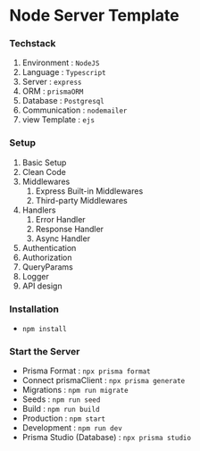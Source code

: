 # Node Server Template

### Techstack

1. Environment : `NodeJS`
2. Language : `Typescript`
3. Server : `express`
4. ORM : `prismaORM`
5. Database : `Postgresql`
6. Communication : `nodemailer`
7. view Template : `ejs`

### Setup

1. Basic Setup
2. Clean Code
3. Middlewares
   1. Express Built-in Middlewares
   2. Third-party Middlewares
4. Handlers
   1. Error Handler
   2. Response Handler
   3. Async Handler
5. Authentication
6. Authorization
7. QueryParams
8. Logger
9. API design

### Installation

- `npm install`

### Start the Server

- Prisma Format : `npx prisma format`
- Connect prismaClient : `npx prisma generate`
- Migrations : `npm run migrate`
- Seeds : `npm run seed`
- Build : `npm run build`
- Production : `npm start`
- Development : `npm run dev`
- Prisma Studio (Database) : `npx prisma studio`

